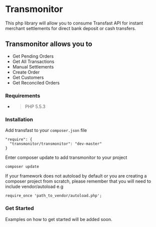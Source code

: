 # Transmonitor
This php library will allow you to consume Transfast API for instant merchant settlements for direct bank deposit or cash transfers.

## Transmonitor allows you to
- Get Pending Orders
- Get All Transactions
- Manual Settlements
- Create Order
- Get Customers
- Get Reconciled Orders

### Requirements
- > PHP 5.5.3 

### Installation

Add transfast to your `composer.json` file
```
"require": {
  "transmonitor/transmonitor": "dev-master"
}
```

Enter composer update to add transmonitor to your project
```
composer update
```

If your framework does not autoload by default or you are creating a composer project from scratch, please
remember that you will need to include vendor/autoload e.g
```
require_once 'path_to_vendor/autoload.php';
```

### Get Started
Examples on how to get started will be added soon.
